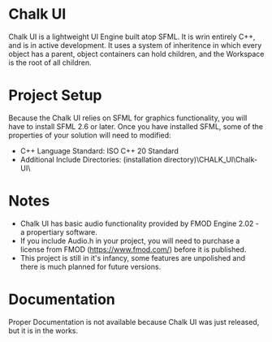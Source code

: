 # Chalk UI
Chalk UI is a lightweight UI Engine built atop SFML. It is wrin entirely C++, and is in active development.
It uses a system of inheritence in which every object has a parent, object containers can hold children, and the Workspace is the root of all children.
# Project Setup
Because the Chalk UI relies on SFML for graphics functionality, you will have to install SFML 2.6 or later.
Once you have installed SFML, some of the properties of your solution will need to modified:
- C++ Language Standard: ISO C++ 20 Standard
- Additional Include Directories: (installation directory)\CHALK_UI\Chalk-UI\
# Notes
- Chalk UI has basic audio functionality provided by FMOD Engine 2.02 - a propertiary software.
- If you include Audio.h in your project, you will need to purchase a license from FMOD (https://www.fmod.com/) before it is published.
- This project is still in it's infancy, some features are unpolished and there is much planned for future versions.
# Documentation
Proper Documentation is not available because Chalk UI was just released, but it is in the works.

